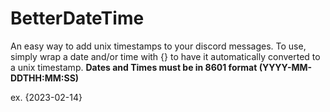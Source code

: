 # BetterDateTime

An easy way to add unix timestamps to your discord messages. To use, simply wrap a date and/or time with {} to have it automatically converted to a unix timestamp. **Dates and Times must be in 8601 format (YYYY-MM-DDTHH:MM:SS)**

ex. {2023-02-14}

